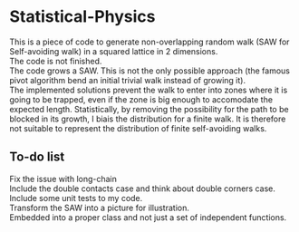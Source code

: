 # Statistical-Physics

This is a piece of code to generate non-overlapping random walk (SAW for Self-avoiding walk) in a squared lattice in 2 dimensions.<br>
The code is not finished. <br>
The code grows a SAW. This is not the only possible approach (the famous pivot algorithm bend an initial trivial walk instead of growing it).<br>
The implemented solutions prevent the walk to enter into zones where it is going to be trapped, even if the zone is big enough to accomodate the expected length.
Statistically, by removing the possibility for the path to be blocked in its growth, I biais the distribution for a finite walk. It is therefore not suitable to
represent the distribution of finite self-avoiding walks.

## To-do list

Fix the issue with long-chain<br>
Include the double contacts case and think about double corners case.<br>
Include some unit tests to my code.<br>
Transform the SAW into a picture for illustration.<br>
Embedded into a proper class and not just a set of independent functions.
